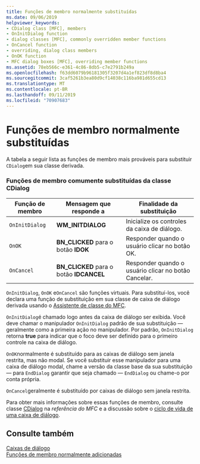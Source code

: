 ```yaml
---
title: Funções de membro normalmente substituídas
ms.date: 09/06/2019
helpviewer_keywords:
- CDialog class [MFC], members
- OnInitDialog function
- dialog classes [MFC], commonly overridden member functions
- OnCancel function
- overriding, dialog class members
- OnOK function
- MFC dialog boxes [MFC], overriding member functions
ms.assetid: 78eb566c-e361-4c86-8db5-c7e2791b249a
ms.openlocfilehash: f63dd6079b96181305f3207d4a1ef823df8d8ba4
ms.sourcegitcommit: 3caf5261b3ea80d9cf14038c116ba981d655cd13
ms.translationtype: MT
ms.contentlocale: pt-BR
ms.lasthandoff: 09/11/2019
ms.locfileid: "70907683"
---
```

# <a name="commonly-overridden-member-functions"></a>Funções de membro normalmente substituídas

A tabela a seguir lista as funções de membro mais prováveis para substituir `CDialog`em sua classe derivada.

### <a name="commonly-overridden-member-functions-of-class-cdialog"></a>Funções de membro comumente substituídas da classe CDialog

|Função de membro|Mensagem que responde a|Finalidade da substituição|
|---------------------|----------------------------|-----------------------------|
|`OnInitDialog`|**WM_INITDIALOG**|Inicialize os controles da caixa de diálogo.|
|`OnOK`|**BN_CLICKED** para o botão **IDOK**|Responder quando o usuário clicar no botão OK.|
|`OnCancel`|**BN_CLICKED** para o botão **IDCANCEL**|Responder quando o usuário clicar no botão Cancelar.|

`OnInitDialog`, `OnOK` e`OnCancel` são funções virtuais. Para substituí-los, você declara uma função de substituição em sua classe de caixa de diálogo derivada usando o [Assistente de classe do MFC](reference/mfc-class-wizard.md).

`OnInitDialog`é chamado logo antes da caixa de diálogo ser exibida. Você deve chamar o manipulador `OnInitDialog` padrão de sua substituição — geralmente como a primeira ação no manipulador. Por padrão, `OnInitDialog` retorna **true** para indicar que o foco deve ser definido para o primeiro controle na caixa de diálogo.

`OnOK`normalmente é substituído para as caixas de diálogo sem janela restrita, mas não modal. Se você substituir esse manipulador para uma caixa de diálogo modal, chame a versão da classe base da sua substituição — para `EndDialog` garantir que seja chamado — `EndDialog` ou chame-o por conta própria.

`OnCancel`geralmente é substituído por caixas de diálogo sem janela restrita.

Para obter mais informações sobre essas funções de membro, consulte classe [CDialog](../mfc/reference/cdialog-class.md) na *referência do MFC* e a discussão sobre o [ciclo de vida de uma caixa de diálogo](../mfc/life-cycle-of-a-dialog-box.md).

## <a name="see-also"></a>Consulte também

[Caixas de diálogo](../mfc/dialog-boxes.md)<br/>
[Funções de membro normalmente adicionadas](../mfc/commonly-added-member-functions.md)
